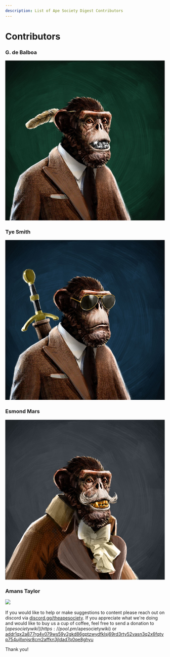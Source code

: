 ```yaml
---
description: List of Ape Society Digest Contributors
---
```


# Contributors

### G. de Balboa

![](<../.gitbook/assets/image (2).png>)

###

### Tye Smith

![](<../.gitbook/assets/image (5).png>)



### Esmond Mars

![](<../.gitbook/assets/image (7).png>)



### Amans Taylor

![](<../.gitbook/assets/image (12).png>)



If you would like to help or make suggestions to content please reach out on discord via [discord.gg/theapesociety](https://discord.gg/theapesociety). If you appreciate what we're doing and would like to buy us a cup of coffee, feel free to send a donation to  $[apesocietywiki](https://pool.pm/$apesocietywiki) or [addr1qx2a877rg4v079ws59y2gkd86gptzwydfklsj69rd3rty52vasn3q2x6fqtyp754ujllxnjsr8cm2affkn3jldad7p0qe8ghyu](https://pool.pm/addr1qx2a877rg4v079ws59y2gkd86gptzwydfklsj69rd3rty52vasn3q2x6fqtyp754ujllxnjsr8cm2affkn3jldad7p0qe8ghyu)

Thank you!&#x20;
